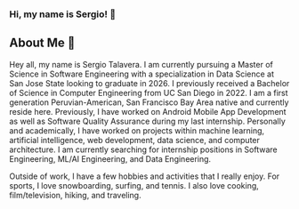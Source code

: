 ### Hi, my name is Sergio! 👋

## About Me 📖
Hey all, my name is Sergio Talavera. I am currently pursuing a Master of Science in Software Engineering with a specialization in Data Science at San Jose State looking to graduate in 2026. I previously received a Bachelor of Science in Computer Engineering from UC San Diego in 2022. I am a first generation Peruvian-American, San Francisco Bay Area native and currently reside here. Previously, I have worked on Android Mobile App Development as well as Software Quality Assurance during my last internship. Personally and academically, I have worked on projects within machine learning, artificial intelligence, web development, data science, and computer architecture. I am currently searching for internship positions in Software Engineering, ML/AI Engineering, and Data Engineering. 

Outside of work, I have a few hobbies and activities that I really enjoy. For sports, I love snowboarding, surfing, and tennis. I also love cooking, film/television, hiking, and traveling. 
